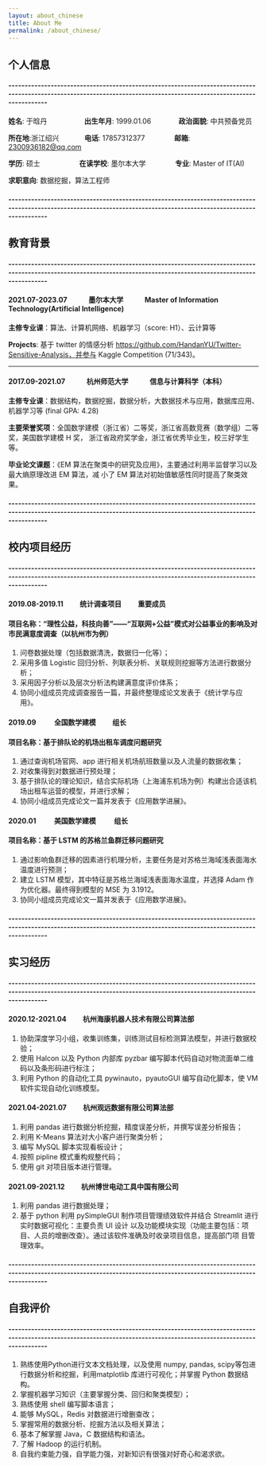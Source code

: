 ```yaml
---
layout: about_chinese
title: About Me 
permalink: /about_chinese/
---
```

## 个人信息
#### --------------------------------------------------------------------------------------------------------------------------------------------------------------------

**姓名**: 于晗丹 &nbsp;&nbsp;&nbsp;&nbsp;&nbsp;&nbsp;&nbsp;&nbsp;&nbsp;&nbsp;&nbsp;&nbsp;&nbsp;&nbsp;&nbsp;&nbsp;&nbsp; **出生年月**: 1999.01.06 &nbsp;&nbsp;&nbsp;&nbsp;&nbsp;&nbsp;&nbsp;&nbsp;&nbsp;&nbsp;&nbsp;&nbsp; **政治面貌**: 中共预备党员

**所在地**:浙江绍兴          &nbsp;&nbsp;&nbsp;&nbsp;&nbsp;&nbsp;&nbsp;&nbsp;&nbsp;&nbsp;&nbsp;&nbsp;**电话**: 17857312377         &nbsp;&nbsp;&nbsp;&nbsp;&nbsp;&nbsp;&nbsp;&nbsp;&nbsp;&nbsp;&nbsp;&nbsp;&nbsp;&nbsp;**邮箱**: 2300936182@qq.com

**学历**: 硕士 &nbsp;&nbsp;&nbsp;&nbsp;&nbsp;&nbsp;&nbsp;&nbsp;&nbsp;&nbsp;&nbsp;&nbsp;&nbsp;&nbsp;&nbsp;&nbsp; &nbsp; **在读学校**: 墨尔本大学  &nbsp;&nbsp;&nbsp;&nbsp;&nbsp;&nbsp;&nbsp;&nbsp;&nbsp;&nbsp;&nbsp;&nbsp;&nbsp; **专业**: Master of IT(AI)

**求职意向**: 数据挖掘，算法工程师

#### --------------------------------------------------------------------------------------------------------------------------------------------------------------------

## 教育背景
#### --------------------------------------------------------------------------------------------------------------------------------------------------------------------

#### 2021.07-2023.07 &nbsp;&nbsp;&nbsp;&nbsp;&nbsp;&nbsp;&nbsp;&nbsp;&nbsp;&nbsp;&nbsp;&nbsp;墨尔本大学&nbsp;&nbsp;&nbsp;&nbsp;&nbsp;&nbsp;&nbsp;&nbsp;&nbsp;&nbsp;&nbsp;&nbsp; Master of Information Technology(Artificial Intelligence) 

**主修专业课**：算法、计算机网络、机器学习（score: H1）、云计算等 

**Projects**: 基于 twitter 的情感分析 https://github.com/HandanYU/Twitter-Sensitive-Analysis，并参与 Kaggle Competition (71/343)。 

------------------

#### 2017.09-2021.07&nbsp;&nbsp;&nbsp;&nbsp;&nbsp;&nbsp;&nbsp;&nbsp;&nbsp;&nbsp;&nbsp;&nbsp; 杭州师范大学 &nbsp;&nbsp;&nbsp;&nbsp;&nbsp;&nbsp;&nbsp;&nbsp;&nbsp;&nbsp;&nbsp;&nbsp;信息与计算科学（本科） 

**主修专业课**：数据结构，数据挖掘，数据分析，大数据技术与应用，数据库应用、机器学习等 (final GPA: 4.28) 

**主要荣誉奖项**：全国数学建模（浙江省）二等奖，浙江省高数竞赛（数学组）二等奖，美国数学建模 H 奖， 浙江省政府奖学金，浙江省优秀毕业生，校三好学生等。 

**毕业论文课题**：《EM 算法在聚类中的研究及应用》，主要通过利用半监督学习以及最大熵原理改进 EM 算法，减 小了 EM 算法对初始值敏感性同时提高了聚类效果。

#### --------------------------------------------------------------------------------------------------------------------------------------------------------------------

## 校内项目经历
#### --------------------------------------------------------------------------------------------------------------------------------------------------------------------

#### 2019.08-2019.11&nbsp;&nbsp;&nbsp;&nbsp;&nbsp;&nbsp;&nbsp;&nbsp;&nbsp; 统计调查项目 &nbsp;&nbsp;&nbsp;&nbsp;&nbsp;&nbsp;&nbsp;&nbsp; 重要成员
#### 项目名称：“理性公益，科技向善”——“互联网+公益”模式对公益事业的影响及对市民满意度调查（以杭州市为例） 

1. 问卷数据处理（包括数据清洗，数据归一化等）； 
2. 采用多值 Logistic 回归分析、列联表分析、关联规则挖掘等方法进行数据分析； 
3. 采用因子分析以及层次分析法构建满意度评价体系； 
4. 协同小组成员完成调查报告一篇，并最终整理成论文发表于《统计学与应用》。 

#### 2019.09 &nbsp;&nbsp;&nbsp;&nbsp;&nbsp;&nbsp;&nbsp;&nbsp;&nbsp; 全国数学建模&nbsp;&nbsp;&nbsp;&nbsp;&nbsp;&nbsp;&nbsp;&nbsp;&nbsp;  组长 
#### 项目名称：基于排队论的机场出租车调度问题研究 
1. 通过查询机场官网、app 进行相关机场航班数量以及人流量的数据收集； 
2. 对收集得到对数据进行预处理； 
3. 基于排队论的理论知识，结合实际机场（上海浦东机场为例）构建出合适该机场出租车运营的模型，并进行求解； 
4. 协同小组成员完成论文一篇并发表于《应用数学进展》。 

#### 2020.01 &nbsp;&nbsp;&nbsp;&nbsp;&nbsp;&nbsp;&nbsp;&nbsp;&nbsp; 美国数学建模 &nbsp;&nbsp;&nbsp;&nbsp;&nbsp;&nbsp;&nbsp;&nbsp;&nbsp; 组长 
#### 项目名称：基于 LSTM 的苏格兰鱼群迁移问题研究
1. 通过影响鱼群迁移的因素进行机理分析，主要任务是对苏格兰海域浅表面海水温度进行预测； 
2. 建立 LSTM 模型，其中特征是苏格兰海域浅表面海水温度，并选择 Adam 作为优化器。最终得到模型的 MSE 为 3.1912。 
3. 协同小组成员完成论文一篇并发表于《应用数学进展》。

#### --------------------------------------------------------------------------------------------------------------------------------------------------------------------

## 实习经历
#### --------------------------------------------------------------------------------------------------------------------------------------------------------------------

#### 2020.12-2021.04 &nbsp;&nbsp;&nbsp;&nbsp;&nbsp;&nbsp;&nbsp;&nbsp;&nbsp;杭州海康机器人技术有限公司算法部
1. 协助深度学习小组，收集训练集，训练测试目标检测算法模型，并进行数据校验； 
2. 使用 Halcon 以及 Python 内部库 pyzbar 编写脚本代码自动对物流面单二维码以及条形码进行标注； 
3. 利用 Python 的自动化工具 pywinauto，pyautoGUI 编写自动化脚本，使 VM 软件实现自动化训练模型。 

#### 2021.04-2021.07 &nbsp;&nbsp;&nbsp;&nbsp;&nbsp;&nbsp;&nbsp;&nbsp;&nbsp;杭州观远数据有限公司算法部 
1. 利用 pandas 进行数据分析挖掘，精度误差分析，并撰写误差分析报告；
2. 利用 K-Means 算法对大小客户进行聚类分析； 
3. 编写 MySQL 脚本实现看板设计； 
4. 按照 pipline 模式重构规整代码； 
5. 使用 git 对项目版本进行管理。 

#### 2021.09-2021.12 &nbsp;&nbsp;&nbsp;&nbsp;&nbsp;&nbsp;&nbsp;&nbsp;&nbsp;杭州博世电动工具中国有限公司 
1. 利用 pandas 进行数据处理； 
2. 基于 python 利用 pySimpleGUI 制作项目管理绩效软件并结合 Streamlit 进行实时数据可视化：主要负责 UI 设计 以及功能模块实现（功能主要包括：项目、人员的增删改查）。通过该软件准确及时收录项目信息，提高部门项 目管理效率。

#### --------------------------------------------------------------------------------------------------------------------------------------------------------------------

## 自我评价 
#### --------------------------------------------------------------------------------------------------------------------------------------------------------------------

1. 熟练使用Python进行文本文档处理，以及使用 numpy, pandas, scipy等包进行数据分析和挖掘，利用matplotlib 库进行可视化；并掌握 Python 数据结构。 
2. 掌握机器学习知识（主要掌握分类、回归和聚类模型）； 
3. 熟练使用 shell 编写脚本语言； 
4. 能够 MySQL，Redis 对数据进行增删查改； 
5. 掌握常用的数据分析、挖掘方法以及相关算法； 
6. 基本了解掌握 Java，C 数据结构和语法。 
7. 了解 Hadoop 的运行机制。 
8. 自我约束能力强，自学能力强，对新知识有很强对好奇心和渴求欲。
